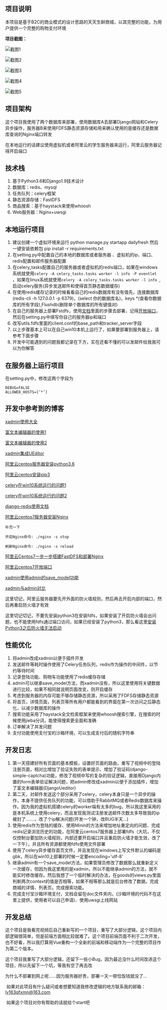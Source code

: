 ## 项目说明

 本项目是基于B2C的商业模式的设计思路的天天生鲜商城，以其完整的功能，为用户提供一个完整的购物支付环境

**项目截图：**

![截图1](https://txy-tc-ly-1256104767.cos.ap-guangzhou.myqcloud.com/%E6%88%AA%E5%9B%BE1.png)



![截图2](https://txy-tc-ly-1256104767.cos.ap-guangzhou.myqcloud.com/%E6%88%AA%E5%9B%BE2.png)

![截图3](https://txy-tc-ly-1256104767.cos.ap-guangzhou.myqcloud.com/%E6%88%AA%E5%9B%BE3.png)

![截图4](https://txy-tc-ly-1256104767.cos.ap-guangzhou.myqcloud.com/%E6%88%AA%E5%9B%BE4.png)

![截图5](https://txy-tc-ly-1256104767.cos.ap-guangzhou.myqcloud.com/%E6%88%AA%E5%9B%BE5.png)

## 项目架构

​	这个项目我使用了两个数据库来部署，使用数据库A去部署Django网站和Celery异步操作，服务器B来使用FDFS静态资源存储和用来确认使用的是缓存还是数据库查询的Nginx端口转发

​	在本地运行的话建议使用虚拟机或者阿里云的学生服务器来运行，阿里云服务器记得开启端口

## 技术栈

1. 基于Python3.6和Django1.9技术设计
2. 数据库：redis、mysql
3. 任务队列：celery框架
4. 静态资源存储：FastDFS
5. 商品搜索：基于haystack来使用whoosh
6. Web服务器：Nginx+uwsgi



## 本地运行项目

1. 建议创建一个虚拟环境来运行
   python manage.py startapp dailyfresh
   然后一键安装依赖包
   pip install -r requirements.txt
2. 在setting.py中配置自己的本地的数据库或者服务器 、虚拟机的ip、端口、redis配置和邮件服务器配置
3. 在celery_tasks配置自己的服务器或者虚拟机的redis端口，如果在windows系统就使用`celery -A celery_tasks.tasks worker -l info -P eventlet ` ，如果在linux系统就使用`celery -A celery_tasks.tasks worker -l info `,启动celery服务(异步发送邮件和使得首页静态数据缓存)
4. 在使用redis缓存记录的时候看看自己的redis数据库有没有值先，连接数据库(redis-cli -h 127.0.0.1 -p 6379)，(select 你的数据库名)，keys *(查看你数据库的所有字段),Flushdb(删除单个数据库的所有键值对)
5. 在自己的服务器上部署Fstdfs，使用[文档](https://blog.csdn.net/busishenren/article/details/83584885)里面的步骤去部署，记得[开放端口](https://www.cnblogs.com/heqiuyong/p/10460150.html)，然后在setting.py中填写你自己的服务器ip和端口
6. 改写utils.fdfs里面的client.conf的base_path和tracker_server字段
7. 以上步骤基本上可以在自己win10本机上运行了，如果要部署到服务器上，请参考下面步骤
8. 开发中可能遇到的问题我都记录在下方，实在还看不懂的可以发邮件给我我可以为你解答



## 在服务器上运行项目

在setting.py中，修改这两个字段为

```
DEBUG=FALSE
ALLOWED_HOSTS=[‘*’] 
```



## 开发中参考到的博客

[xadmin使用大全](https://segmentfault.com/a/1190000016082270?utm_source=tag-newest)

[富文本编辑器的使用1](https://www.cnblogs.com/zmdComeOn/p/11345418.html)

[富文本编辑器的使用2](https://github.com/zhangfisher/DjangoUeditor)

[xadmin集成UEditor](https://blog.csdn.net/wgpython/article/details/79585205)

[阿里云centos服务器安装python3.6](https://www.cnblogs.com/charles8866/p/8366695.html)

[阿里云centos安装pip3](https://www.centos.bz/2018/03/centos-7%E5%AE%89%E8%A3%85pip3/)

[celery在win10系统运行的问题1](https://www.cnblogs.com/springionic/p/10959353.html)

[celery在win10系统运行的问题2](https://blog.csdn.net/qq_30242609/article/details/79047660)

[django-redis使用文档](https://django-redis-chs.readthedocs.io/zh_CN/latest/)

[阿里云centos7服务器安装Nginx](https://blog.csdn.net/qq_32953079/article/details/81975160)

```
补充一下

开启Nginx命令: ./nginx -s stop

刷新Nginx命令: ./nginx -s reload
```

[阿里云Centos7一步一步搭建FastDFS和部署Nginx](https://blog.csdn.net/busishenren/article/details/83584885)

[阿里云centos7开放端口](https://www.cnblogs.com/heqiuyong/p/10460150.html)

[xadmin使用admin的save_model功能](https://blog.csdn.net/qq_35531549/article/details/86609258)

[xadmin与admin对比](https://www.jianshu.com/p/05edc51368fd)

这里切记，阿里云服务器要先开外面的防火墙规则，然后再去开启内部的端口，然后再重启防火墙才有效

这里切记切记，不要先安装python3在安装fdfs，如果安装了开启防火墙会出问题，也不能使用fdfs通过端口访问，如果已经安装了python3，那么看这里[安装Python3之后防火墙无法启动](https://blog.csdn.net/cenylon/article/details/79954524)



## 性能优化

1. 将admin改成xadmin以便于插件开发
2. 发送邮件等耗时操作使用了Celery任务队列，redis作为操作的中间件，以节约等待时间
3.  记录登陆功能、购物车功能使用了redis缓存存储
4.  admin可以继承save_model方法，而xadmin没有，所以这里使用将关键数据进行比较，如果不相同就说明页面改变，则开启缓存
5. 考虑到服务器的内存可能不够存储静态资源，所以采用了FDFS存储静态资源
6.  将首页，详情页面，列表页等所有用户都能看到的界面在第一次访问之后静态化，以减少数据库的操作
7. 搜索功能采用了haystack全文检索框架来使用whoosh搜索引擎，在搜索的时候使用jieba分词，能使得搜索更全面和准确
8.  订单解决了并发问题
9.  支付功能使用支付宝的沙箱环境，可以生成支付后的随机字符串

##  开发日志

1. 第一天搭建好所有页面的基本模板，设置好页面的路由，重写了视频中的登陆注册页面，相对比增加了验证失败的表单提示、增加了验证码(django-simple-captcha)功能，修改了视频中写的复杂的验证逻辑，直接用Django内置的form表单验证解决问题，把admin修改成xadmin以便于添加插件，增加了富文本编辑器(DjangoUeditor)
2. 第二天，对邮件发送这个部分采用了celery，celery本身只是一个异步的操作，本身不提供任务队列的功能，可以借助于RabbitMQ或者Redis数据库来操作。因为我的虚拟机搭建celery的worker端有太多的bug，所以我这里采用的是本机系统上使用celery，而且发现我测试注册发送邮件次数太多导致我的ip被封了.......，改了个ip解决问题(开发一个钟，改BUG半天...)
3. 使用redis作为登陆的缓存、使用Minin的方法来增加地址重定向的问题、完成redis记录浏览历史的功能，在阿里云centos7服务器上部署fdfs（大坑，不仅仅控制台要加防火墙规则，内部还要开启端口并且重启防火墙才能生效，改了一下午），并且所有资源都使用fdfs使用文件部署
4. 使用了celery异步缓存首页文件，并且发现在windows上写文件默认的编码是gbk，所以在win10上部署的时候一定要encoding='utf-8'
5. 继承admin有一个save_model方法，如果管理员修改了数据那么就重新定义一次缓存，但因为我这里用的是xadmin，所以不能继承admin的方法，就不能实时修改缓存。然后我想了一个临时解决的办法，在goods的views.py里面判断两次context的值是否相等，如果不相等那么就是后台修改了数据。完成商城的详情、列表页。完成搜索功能。
6. 完成支付宝沙箱环境支付，文档会留在doc文件夹内，(沙箱环境的代码不在这里上提供，使用者可以自己申请)、使用uwsgi上线网站

## 开发总结

​	这个项目是我看完视频后自己重新写的一个项目，重写了大部分逻辑，这个项目内部逻辑很简单，但是前端方面相比较就难了。这个项目前端页面不利于二次开发，也不好看，所以我打算用Vue重构一个全新的前端和移动端作为一个完整的项目作为第二个版本。

​	这个项目我重写了大部分逻辑，还留下一些小Bug，因为最近没什么时间改进这个项目，所以先留下一个坑，等我有空了再去改

​	为什么不部署到网上呢......因为服务器好贵，部署一天一顿恰饭钱就没了...

​	如果对此项目有什么疑问或者想要知道我修改逻辑的地方联系我的邮箱：ly163qfxmn@163.com

​	如果这个项目对你有帮助的话就给个start吧







